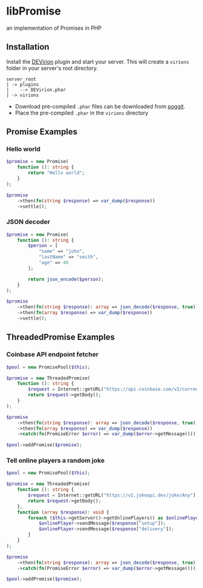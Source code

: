 # libPromise

an implementation of Promises in PHP

## Installation
Install the [DEVirion](https://poggit.pmmp.io/ci/poggit/devirion/DEVirion) plugin and start your server. This will create a `virions` folder in your server's root directory.

```
server_root
| -> plugins
|    --> DEVirion.phar
| -> virions
```

- Download pre-compiled `.phar` files can be downloaded from [poggit](https://poggit.pmmp.io/ci/cooldogedev/libPromise/libPromise).
- Place the pre-compiled `.phar` in the `virions` directory

## Promise Examples

### Hello world
```php
$promise = new Promise(
    function (): string {
        return "Hello world";
    }
);

$promise
    ->then(fn(string $response) => var_dump($response))
    ->settle();
```

### JSON decoder
```php
$promise = new Promise(
    function (): string {
        $person = [
            "name" => "john",
            "lastName" => "smith",
            "age" => 40
        ];

        return json_encode($person);
    }
);

$promise
    ->then(fn(string $response): array => json_decode($response, true))
    ->then(fn(array $response) => var_dump($response))
    ->settle();
```

## ThreadedPromise Examples

### Coinbase API endpoint fetcher

```php
$pool = new PromisePool($this);

$promise = new ThreadedPromise(
    function (): string {
        $request = Internet::getURL("https://api.coinbase.com/v2/currencies");
        return $request->getBody();
    }
);

$promise
    ->then(fn(string $response): array => json_decode($response, true))
    ->then(fn(array $response) => var_dump($response))
    ->catch(fn(PromiseError $error) => var_dump($error->getMessage()));

$pool->addPromise($promise);
```

### Tell online players a random joke

```php
$pool = new PromisePool($this);

$promise = new ThreadedPromise(
    function (): string {
        $request = Internet::getURL("https://v2.jokeapi.dev/joke/Any");
        return $request->getBody();
    },
    function (array $response): void {
        foreach ($this->getServer()->getOnlinePlayers() as $onlinePlayer) {
            $onlinePlayer->sendMessage($response["setup"]);
            $onlinePlayer->sendMessage($response["delivery"]);
        }
    }
);

$promise
    ->then(fn(string $response): array => json_decode($response, true))
    ->catch(fn(PromiseError $error) => var_dump($error->getMessage()));

$pool->addPromise($promise);
```

